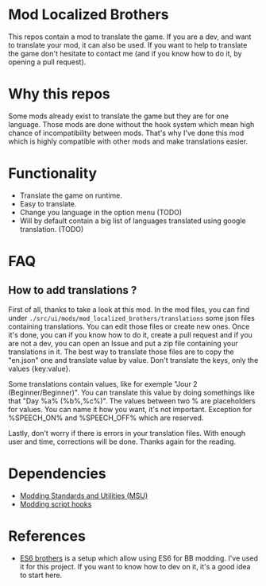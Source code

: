 # **Mod Localized Brothers**
This repos contain a mod to translate the game. If you are a dev, and want to translate your mod, it can also be used. If you want to help to translate the game don't hesitate to contact me (and if you know how to do it, by opening a pull request).

# Why this repos
Some mods already exist to translate the game but they are for one language. Those mods are done without the hook system which mean high chance of incompatibility between mods. That's why I've done this mod which is highly compatible with other mods and make translations easier.

# Functionality
- Translate the game on runtime.
- Easy to translate.
- Change you language in the option menu (TODO)
- Will by default contain a big list of languages translated using google translation. (TODO)

# FAQ
## How to add translations ?
First of all, thanks to take a look at this mod. In the mod files, you can find under `./src/ui/mods/mod_localized_brothers/translations` some json files containing translations. You can edit those files or create new ones. Once it's done, you can if you know how to do it, create a pull request and if you are not a dev, you can open an Issue and put a zip file containing your translations in it. The best way to translate those files are to copy the "en.json" one and translate value by value. Don't translate the keys, only the values {key:value}.

Some translations contain values, like for exemple "Jour 2 (Beginner/Beginner)". You can translate this value by doing somethings like that "Day %a% (%b%,%c%)". The values between two % are placeholders for values. You can name it how you want, it's not important. Exception for %SPEECH_ON% and %SPEECH_OFF% which are reserved.

Lastly, don't worry if there is errors in your translation files. With enough user and time, corrections will be done. Thanks again for the reading.

# Dependencies
- [Modding Standards and Utilities (MSU)](https://www.nexusmods.com/battlebrothers/mods/479)
- [Modding script hooks](https://www.nexusmods.com/battlebrothers/mods/42)

# References
- [ES6 brothers](https://github.com/NathanGASC/ES6-Brothers) is a setup which allow using ES6 for BB modding. I've used it for this project. If you want to know how to dev on it, it's a good idea to start here.